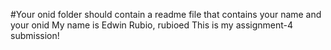 #Your onid folder should contain a readme file that contains your name and your onid
My name is Edwin Rubio, rubioed
This is my assignment-4 submission!

